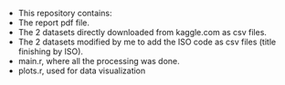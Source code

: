 - This repository contains:
- The report pdf file.
- The 2 datasets directly downloaded from kaggle.com as csv files.
- The 2 datasets modified by me to add the ISO code as csv files (title finishing by ISO).
- main.r, where all the processing was done.
- plots.r, used for data visualization
